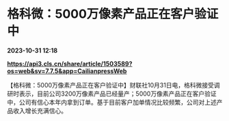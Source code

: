 # 格科微：5000万像素产品正在客户验证中

**2023-10-31 12:18**

**https://api3.cls.cn/share/article/1503589?os=web&sv=7.7.5&app=CailianpressWeb**

【格科微：5000万像素产品正在客户验证中】财联社10月31日电，格科微接受调研时表示，目前公司3200万像素产品已经量产；5000万像素产品正在客户验证中，公司有信心本年内拿到订单。基于目前客户加单情况比较频繁，公司对上述产品收入增长充满信心。